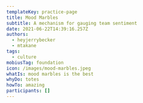 ```yaml
---
templateKey: practice-page
title: Mood Marbles
subtitle: A mechanism for gauging team sentiment
date: 2021-06-22T14:39:16.257Z
authors:
  - heyjerrybecker
  - mtakane
tags:
  - culture
mobiusTag: foundation
icon: /images/mood-marbles.jpeg
whatIs: mood marbles is the best
whyDo: totes
howTo: amazing
participants: []
---
```

